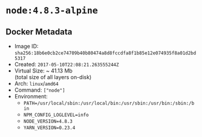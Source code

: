 # `node:4.8.3-alpine`

## Docker Metadata

- Image ID: `sha256:18b6e0cb2ce74709b40b80474a8d8fccdfa8f1b85e12e074935f8a01d2bd5317`
- Created: `2017-05-10T22:08:21.263555244Z`
- Virtual Size: ~ 41.13 Mb  
  (total size of all layers on-disk)
- Arch: `linux`/`amd64`
- Command: `["node"]`
- Environment:
  - `PATH=/usr/local/sbin:/usr/local/bin:/usr/sbin:/usr/bin:/sbin:/bin`
  - `NPM_CONFIG_LOGLEVEL=info`
  - `NODE_VERSION=4.8.3`
  - `YARN_VERSION=0.23.4`
